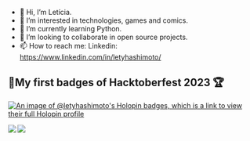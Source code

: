 - 👋 Hi, I’m Letícia.
- 👀 I’m interested in technologies, games and comics.
- 🌱 I’m currently learning Python.
- 💞️ I’m looking to collaborate in open source projects.
- 📫 How to reach me: Linkedin: https://www.linkedin.com/in/letyhashimoto/
            

<!--- letyhashimoto/letyhashimoto is a ✨ special ✨ repository because its `README.md` (this file) appears on your GitHub profile.
You can click the Preview link to take a look at your changes.
--->

## 🎉My first badges of Hacktoberfest 2023 🏆

[![An image of @letyhashimoto's Holopin badges, which is a link to view their full Holopin profile](https://holopin.me/letyhashimoto)](https://holopin.io/@letyhashimoto)


<!--- [![Letyhashimoto's GitHub stats](https://github-readme-stats.vercel.app/api?username=letyhashimoto&theme=aura&show_icons=true)](https://github.com/letyhashimoto/github-readme-stats)

[![Top Langs](https://github-readme-stats.vercel.app/api/top-langs/?username=letyhashimoto)](https://github.com/letyhashimoto/github-readme-stats) --->


<a href="https://github.com/letyhashimoto/github-readme-stats">
  <img align="left" src="https://github-readme-stats.vercel.app/api?username=letyhashimoto&theme=aura&show_icons=true" />
</a>

<a href="https://github.com/letyhashimoto/github-readme-stats">
  <img align="left" src="https://github-readme-stats.vercel.app/api/top-langs/?username=letyhashimoto" />
</a><br> 

